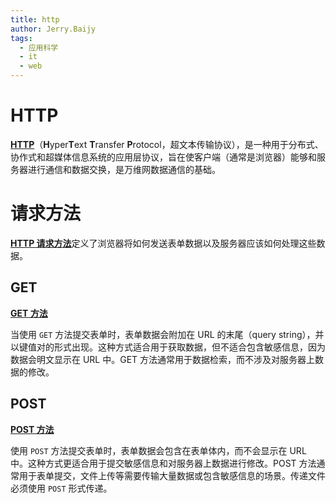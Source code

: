 ```yaml
---
title: http
author: Jerry.Baijy
tags:
  - 应用科学
  - it
  - web
---
```


# HTTP

[**HTTP**](https://developer.mozilla.org/zh-CN/docs/Web/HTTP)（**H**yper**T**ext **T**ransfer **P**rotocol，超文本传输协议），是一种用于分布式、协作式和超媒体信息系统的应用层协议，旨在使客户端（通常是浏览器）能够和服务器进行通信和数据交换，是万维网数据通信的基础。

# 请求方法

[**HTTP 请求方法**](https://developer.mozilla.org/zh-CN/docs/Web/HTTP/Reference/Methods)定义了浏览器将如何发送表单数据以及服务器应该如何处理这些数据。

## GET

**[GET 方法](https://developer.mozilla.org/zh-CN/docs/Web/HTTP/Methods/GET)**

当使用 `GET` 方法提交表单时，表单数据会附加在 URL 的末尾（query string），并以键值对的形式出现。这种方式适合用于获取数据，但不适合包含敏感信息，因为数据会明文显示在 URL 中。GET 方法通常用于数据检索，而不涉及对服务器上数据的修改。

## POST

**[POST 方法](https://developer.mozilla.org/zh-CN/docs/Web/HTTP/Methods/POST)**

使用 `POST` 方法提交表单时，表单数据会包含在表单体内，而不会显示在 URL 中。这种方式更适合用于提交敏感信息和对服务器上数据进行修改。POST 方法通常用于表单提交，文件上传等需要传输大量数据或包含敏感信息的场景。传递文件必须使用 `POST` 形式传递。
